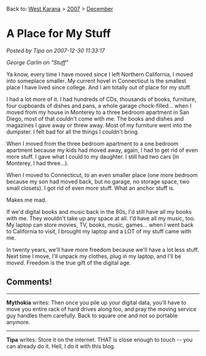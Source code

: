 Back to: [West Karana](/posts/westkarana.md) > [2007](/posts/2007/westkarana.md) > [December](./westkarana.md)
# A Place for My Stuff

*Posted by Tipa on 2007-12-30 11:33:17*


*George Carlin on "Stuff"*

Ya know, every time I have moved since I left Northern California, I moved into someplace smaller. My current hovel in Connecticut is the smallest place I have lived since college. And I am totally out of place for my stuff.

I had a lot more of it. I had hundreds of CDs, thousands of books, furniture, four cupboards of dishes and pans, a whole garage chock-filled... when I moved from my house in Monterey to a three bedroom apartment in San Diego, most of that couldn't come with me. The books and dishes and magazines I gave away or threw away. Most of my furniture went into the dumpster. I felt bad for all the things I couldn't bring.

When I moved from the three bedroom apartment to a one bedroom apartment because my kids had moved away, again, I had to get rid of even more stuff. I gave what I could to my daughter. I still had two cars (in Monterey, I had three...).

When I moved to Connecticut, to an even smaller place (one more bedroom because my son had moved back, but no garage, no storage space, two small closets). I got rid of even more stuff. What an anchor stuff is. 

Makes me mad.

If we'd digital books and music back in the 80s, I'd still have all my books with me. They wouldn't take up any space at all. I'd have all my music, too. My laptop can store movies, TV, books, music, games... when I went back to California to visit, I brought my laptop and a LOT of my stuff came with me.

In twenty years, we'll have more freedom because we'll have a lot less stuff. Next time I move, I'll unpack my clothes, plug in my laptop, and I'll be *moved*. Freedom is the true gift of the digital age.

## Comments!

---

**Mythokia** writes: Then once you pile up your digital data, you'll have to move you entire rack of hard drives along too, and pray the moving service guy handles them carefully. Back to square one and not so portable anymore.

---

**Tipa** writes: Store it on the internet. THAT is close enough to touch -- you can already do it. Hell, I do it with this blog.

